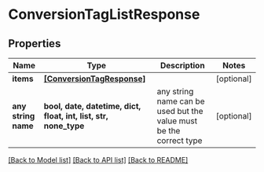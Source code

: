 # ConversionTagListResponse


## Properties
Name | Type | Description | Notes
------------ | ------------- | ------------- | -------------
**items** | [**[ConversionTagResponse]**](ConversionTagResponse.md) |  | [optional] 
**any string name** | **bool, date, datetime, dict, float, int, list, str, none_type** | any string name can be used but the value must be the correct type | [optional]

[[Back to Model list]](../README.md#documentation-for-models) [[Back to API list]](../README.md#documentation-for-api-endpoints) [[Back to README]](../README.md)


